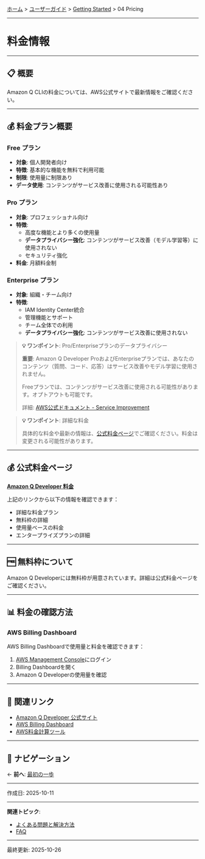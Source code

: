 [ホーム](../../README.md) > [ユーザーガイド](../README.md) > [Getting Started](README.md) > 04 Pricing

---

# 料金情報


---

## 📋 概要

Amazon Q CLIの料金については、AWS公式サイトで最新情報をご確認ください。

---

## 💰 料金プラン概要

### Free プラン
- **対象**: 個人開発者向け
- **特徴**: 基本的な機能を無料で利用可能
- **制限**: 使用量に制限あり
- **データ使用**: コンテンツがサービス改善に使用される可能性あり

### Pro プラン
- **対象**: プロフェッショナル向け
- **特徴**: 
  - 高度な機能とより多くの使用量
  - **データプライバシー強化**: コンテンツがサービス改善（モデル学習等）に使用されない
  - セキュリティ強化
- **料金**: 月額料金制

### Enterprise プラン
- **対象**: 組織・チーム向け
- **特徴**: 
  - IAM Identity Center統合
  - 管理機能とサポート
  - チーム全体での利用
  - **データプライバシー強化**: コンテンツがサービス改善に使用されない

> **💡 ワンポイント**: Pro/Enterpriseプランのデータプライバシー
> 
> **重要**: Amazon Q Developer ProおよびEnterpriseプランでは、あなたのコンテンツ（質問、コード、応答）はサービス改善やモデル学習に使用されません。
> 
> Freeプランでは、コンテンツがサービス改善に使用される可能性があります。オプトアウトも可能です。
> 
> 詳細: [AWS公式ドキュメント - Service Improvement](https://docs.aws.amazon.com/amazonq/latest/qdeveloper-ug/service-improvement.html)

> **💡 ワンポイント**: 詳細な料金
> 
> 具体的な料金や最新の情報は、[公式料金ページ](https://aws.amazon.com/q/developer/pricing/)でご確認ください。料金は変更される可能性があります。

---

## 💰 公式料金ページ

**[Amazon Q Developer 料金](https://aws.amazon.com/q/developer/pricing/)**

上記のリンクから以下の情報を確認できます：
- 詳細な料金プラン
- 無料枠の詳細
- 使用量ベースの料金
- エンタープライズプランの詳細

---

## 🆓 無料枠について

Amazon Q Developerには無料枠が用意されています。詳細は公式料金ページをご確認ください。

---

## 📊 料金の確認方法

### AWS Billing Dashboard

AWS Billing Dashboardで使用量と料金を確認できます：

1. [AWS Management Console](https://console.aws.amazon.com/)にログイン
2. Billing Dashboardを開く
3. Amazon Q Developerの使用量を確認

---

## 🔗 関連リンク

- [Amazon Q Developer 公式サイト](https://aws.amazon.com/q/developer/)
- [AWS Billing Dashboard](https://console.aws.amazon.com/billing/)
- [AWS料金計算ツール](https://calculator.aws/)

---

## 📖 ナビゲーション

← **前へ**: [最初の一歩](03_first-steps.md)

---

作成日: 2025-10-11  

---

**関連トピック**:
- [よくある問題と解決方法](../06_troubleshooting/02_common-issues.md)
- [FAQ](../06_troubleshooting/01_faq.md)

---

最終更新: 2025-10-26
